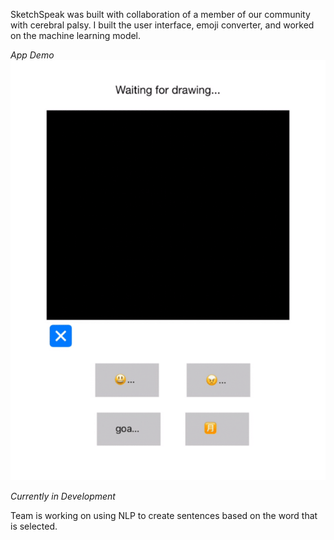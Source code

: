 SketchSpeak was built with collaboration of a member of our community with cerebral palsy. I built the user interface, emoji converter, and worked on the machine learning model.

*App Demo*
![SketchSpeak Demo](https://github.com/kripat06/SketchSpeak/blob/4e8c6f2f65589ed2b41c63b01eff292cc3f7c80b/images/potato_demo_small.gif)

*Currently in Development*

Team is working on using NLP to create sentences based on the word that is selected.
